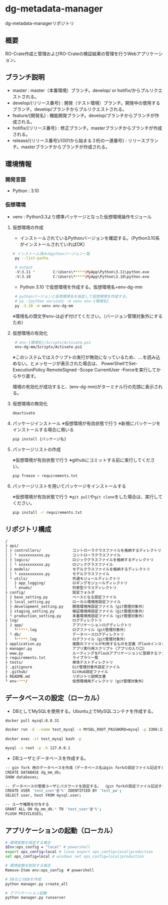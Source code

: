 # dg-metadata-manager

dg-metadata-managerリポジトリ

## 概要

RO-Crate作成と管理およびRO-Crateの検証結果の管理を行うWebアプリケーション。

## ブランチ説明

- master : master（本番環境）ブランチ。develop/ or hotifix/からプルリクエストされる。
- develop/{リリース番号} : 開発（テスト環境）ブランチ。開発中の使用するブランチ。develop/ブランチからプルリクエストされる。
- feature/{開発名} : 機能開発ブランチ。develop/ブランチからブランチが作成される。
- hotifix/{リリース番号} : 修正ブランチ。masterブランチからブランチが作成される。
- release/{リリース番号}/{001から始まる３桁の一連番号} : リリースブランチ。masterブランチからブランチが作成される。


## 環境情報

### 開発言語

- Python : 3.10

### 仮想環境

- venv : Python3.3より標準パッケージとなった仮想環境操作モジュール

1. 仮想環境の作成

   - インストールされているPythonバージョンを確認する。（Python3.10系がインストールされていればOK）

   ```bash
   # インストール済みのpythonバージョン一覧
    py --list-paths

    # output
    -V:3.11 *        C:\Users\*****\MyApp\Python\3.11\python.exe
    -V:3.10          C:\Users\*****\MyApp\Python\3.10\python.exe
   ```

   - Python 3.10 で仮想環境を作成する。仮想環境名=env-dg-mm

   ```bash
    # pythonバージョンと仮想環境名を指定して仮想環境を作成する。
    # py -{python version} -m venv env-{環境名}
    py -3.10 -m venv env-dg-mm
   ```

   ※環境名の頭文字env-は必ず付けてください。（バージョン管理対象外にするため）

2. 仮想環境の有効化

   ```bash
    # env-{環境名}/Scripts/Activate.ps1
    env-dg-mm/Scripts/Activate.ps1
   ```
   ※このシステムではスクリプトの実行が無効になっているため、....を読み込めない。とメッセージが表示された場合は、 PowerShellでSet-ExecutionPolicy RemoteSigned -Scope CurrentUser -Forceを実行してからやり直す。

   環境の有効化が成功すると、(env-dg-mm)がターミナル行の先頭に表示される。

3. 仮想環境の無効化

   ```bash
   deactivate
   ```

4. パッケージインストール
   ※仮想環境が有効状態で行う
   ※新規にパッケージをインストールする場合に用いる

   ```bash
   pip install {パッケージ名}
   ```

5. パッケージリストの作成

   ※仮想環境が有効状態で行う
   ※githubにコミットする前に実行してください。

    ```bash
    pip freeze > requirements.txt
    ```

6. パッケージリストを用いてパッケージをインストールする

    ※仮想環境が有効状態で行う
    ※`git pull`や`git clone`をした場合は、実行してください。

    ```bash
    pip install -r requirements.txt
    ```

## リポジトリ構成

```bash
/
├ api/
│ ├ controllers/              コントローラクラスファイルを格納するディレクトリ
│ │ └ xxxxxxxxxxx.py          コントローラクラスファイル
│ ├ logics/                   ロジッククラスファイルを格納するディレクトリ
│ │ └ xxxxxxxxxxx.py          ロジッククラスファイル
│ ├ models/                   モデルクラスファイルを格納するディレクトリ
│ │ └ xxxxxxxxxxx.py          モデルクラスファイル
│ └ utils/                    共通モジュールディレクトリ
│   ├ app_logging/            ロギングモジュールディレクトリ
│   └ enums/                  列挙型クラスディレクトリ
├ config/                     設定フォルダ
│ ├ base_setting.py           ベースとなる設定ファイル
│ ├ local_setting.py          ローカル環境用設定ファイル
│ ├ development_setting.py    開発環境用設定ファイル（git管理対象外）
│ ├ staging_setting.py        検証環境用設定ファイル（git管理対象外）
│ └ production_setting.py     本番環境用設定ファイル（git管理対象外）
├ log/                        ログディレクトリ
│ ├ app/                      アプリケーションログディレクトリ
│   └*****.log                ログファイル（git管理対象外）
│ └ db/                       データベースログディレクトリ
│   └*****.log                ログファイル（git管理対象外）
├ application.py              複数のファイルが利用するものを定義（Flaskインスタンス、DB、環境変数など）
├ manager.py                  アプリ実行用スクリプト（アプリの入り口）
├ www.py                      ルーティングをFlaskアプリケーションに登録するファイル
├ requirements.txt            ライブラリ一覧
├ tests/                      単体テストディレクトリ
├ .gitignore                  Git管理対象外設定ファイル
├ .github/                    GitHub設定ファイル
├ README.md                   リポジトリ説明文書
└ env-***/                    仮想環境用ディレクトリ（git管理対象外）
```

## データベースの設定（ローカル）

- DBとしてMySQLを使用する。Ubuntu上でMySQLコンテナを作成する。

```bash
docker pull mysql:8.0.31

docker run -d --name test_mysql -e MYSQL_ROOT_PASSWORD=mysql -p 3306:3306 mysql:8.0.31
　
docker exec -it test_mysql bash -p

mysql -u root -p -h 127.0.0.1
```

- DBユーザとデータベースを作成する。

```bash
-- gin fork 用のデータベースを作成（データベース名はgin forkの設定ファイル記述する。）
CREATE DATABASE dg_mm_db;
SHOW databases;

-- データベースの管理ユーザとパスワードを設定する。 （gin forkの設定ファイル記述する。）
CREATE USER 'test_user'@'%' IDENTIFIED BY 'test_pw';
SELECT user, host FROM mysql.user;

-- ユーザ権限を付与する
GRANT ALL ON dg_mm_db.* TO 'test_user'@'%';
FLUSH PRIVILEGES;
```

## アプリケーションの起動（ローカル）

```bash
# 環境変数を設定する場合
$Env:ops_config = "local" # powershell
export ops_config=local # linux export ops_config=local|production
set ops_config=local # windows set ops_config=local|production

# 環境変数を削除する場合
Remove-Item env:ops_config　# powershell

# DBなどのDBを作成
python manager.py create_all

# アプリケーション起動
python manager.py runserver
```

